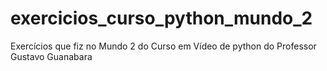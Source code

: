 # exercicios_curso_python_mundo_2
Exercícios que fiz no Mundo 2 do Curso em Vídeo de python do Professor Gustavo Guanabara
